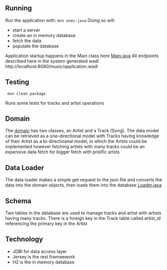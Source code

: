 
## Running
Run the application with: ```mvn exec:java```
Doing so will:
- start a server
- create an in memory database
- fetch the data
- populate the database

Application startup happens in the Main class here
[Main.java](src/main/java/com/wurrly/Main.java)
All endpoints described here in the system generated wadl
http://localhost:8080/music/application.wadl

## Testing
``` mvn clean package```

Runs some tests for tracks and artist operations

## Domain
The  [ domain](/src/main/java/com/wurrly/domain/) has two classes, an Artist and a Track (Song). The data model can be retrieved as a one-directional model with
Tracks having knowledge of their Artist as a bi-directioanal model, in which the Artsts could be implemented however fetching artists 
with many tracks could be an expensive data fetch for bigger fetch with prolific artsts

## Data Loader
The data loader makes a simple get request to the json file and converts the data into the domain objects, then loads them into the database
[Loader.java](src/main/java/com/wurrly/Loader.java)

## Schema
Two tables in the database are used to manage tracks and artist with artists having many tracks. There is a foreign key in the Track table called artist_id referencing the 
primary key in the Artist

## Technology
- JDBI for data access layer
- Jersey is the rest framwework
- H2 is the in memory database
